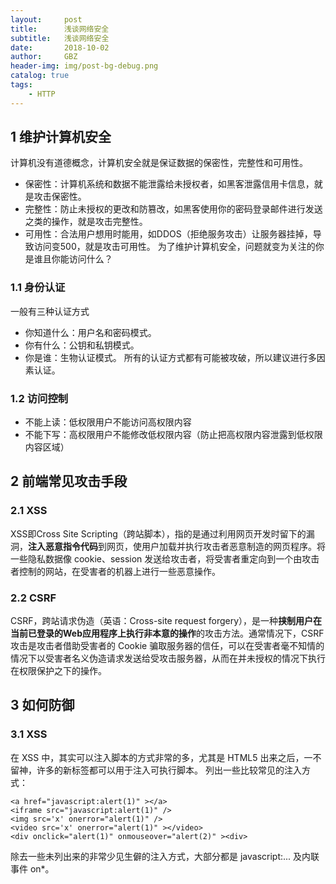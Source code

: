 ```yaml
---
layout:     post
title:      浅谈网络安全
subtitle:   浅谈网络安全
date:       2018-10-02
author:     GBZ
header-img: img/post-bg-debug.png
catalog: true
tags:
    - HTTP
---
```

## 1 维护计算机安全
计算机没有道德概念，计算机安全就是保证数据的保密性，完整性和可用性。
- 保密性：计算机系统和数据不能泄露给未授权者，如黑客泄露信用卡信息，就是攻击保密性。
- 完整性：防止未授权的更改和防篡改，如黑客使用你的密码登录邮件进行发送之类的操作，就是攻击完整性。
- 可用性：合法用户想用时能用，如DDOS（拒绝服务攻击）让服务器挂掉，导致访问变500，就是攻击可用性。
为了维护计算机安全，问题就变为关注的你是谁且你能访问什么？
### 1.1 身份认证
一般有三种认证方式
- 你知道什么：用户名和密码模式。
- 你有什么：公钥和私钥模式。
- 你是谁：生物认证模式。
所有的认证方式都有可能被攻破，所以建议进行多因素认证。
### 1.2 访问控制
- 不能上读：低权限用户不能访问高权限内容
- 不能下写：高权限用户不能修改低权限内容（防止把高权限内容泄露到低权限内容区域）
## 2 前端常见攻击手段
### 2.1 XSS
XSS即Cross Site Scripting（跨站脚本），指的是通过利用网页开发时留下的漏洞，**注入恶意指令代码**到网页，使用户加载并执行攻击者恶意制造的网页程序。将一些隐私数据像 cookie、session 发送给攻击者，将受害者重定向到一个由攻击者控制的网站，在受害者的机器上进行一些恶意操作。
### 2.2 CSRF
CSRF，跨站请求伪造（英语：Cross-site request forgery），是一种**挟制用户在当前已登录的Web应用程序上执行非本意的操作**的攻击方法。通常情况下，CSRF 攻击是攻击者借助受害者的 Cookie 骗取服务器的信任，可以在受害者毫不知情的情况下以受害者名义伪造请求发送给受攻击服务器，从而在并未授权的情况下执行在权限保护之下的操作。
## 3 如何防御
### 3.1 XSS
在 XSS 中，其实可以注入脚本的方式非常的多，尤其是 HTML5 出来之后，一不留神，许多的新标签都可以用于注入可执行脚本。
列出一些比较常见的注入方式：
```
<a href="javascript:alert(1)" ></a>
<iframe src="javascript:alert(1)" />
<img src='x' onerror="alert(1)" />
<video src='x' onerror="alert(1)" ></video>
<div onclick="alert(1)" onmouseover="alert(2)" ><div>
```
除去一些未列出来的非常少见生僻的注入方式，大部分都是 javascript:... 及内联事件 on*。



	


